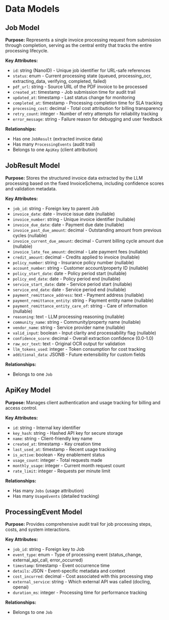 # Data Models

## Job Model

**Purpose:** Represents a single invoice processing request from submission through completion, serving as the central entity that tracks the entire processing lifecycle.

**Key Attributes:**
- `id`: string (NanoID) - Unique job identifier for URL-safe references
- `status`: enum - Current processing state (queued, processing_ocr, extracting_data, verifying, completed, failed)
- `pdf_url`: string - Source URL of the PDF invoice to be processed
- `created_at`: timestamp - Job submission time for audit trail
- `updated_at`: timestamp - Last status change for monitoring
- `completed_at`: timestamp - Processing completion time for SLA tracking
- `processing_cost`: decimal - Total cost attribution for billing transparency
- `retry_count`: integer - Number of retry attempts for reliability tracking
- `error_message`: string - Failure reason for debugging and user feedback

**Relationships:**
- Has one `JobResult` (extracted invoice data)
- Has many `ProcessingEvents` (audit trail)
- Belongs to one `ApiKey` (client attribution)

## JobResult Model

**Purpose:** Stores the structured invoice data extracted by the LLM processing based on the fixed InvoiceSchema, including confidence scores and validation metadata.

**Key Attributes:**
- `job_id`: string - Foreign key to parent Job
- `invoice_date`: date - Invoice issue date (nullable)
- `invoice_number`: string - Unique invoice identifier (nullable)
- `invoice_due_date`: date - Payment due date (nullable)
- `invoice_past_due_amount`: decimal - Outstanding amount from previous cycles (nullable)
- `invoice_current_due_amount`: decimal - Current billing cycle amount due (nullable)
- `invoice_late_fee_amount`: decimal - Late payment fees (nullable)
- `credit_amount`: decimal - Credits applied to invoice (nullable)
- `policy_number`: string - Insurance policy number (nullable)
- `account_number`: string - Customer account/property ID (nullable)
- `policy_start_date`: date - Policy period start (nullable)
- `policy_end_date`: date - Policy period end (nullable)
- `service_start_date`: date - Service period start (nullable)
- `service_end_date`: date - Service period end (nullable)
- `payment_remittance_address`: text - Payment address (nullable)
- `payment_remittance_entity`: string - Payment entity name (nullable)
- `payment_remittance_entity_care_of`: string - Care of information (nullable)
- `reasoning`: text - LLM processing reasoning (nullable)
- `community_name`: string - Community/property name (nullable)
- `vendor_name`: string - Service provider name (nullable)
- `valid_input`: boolean - Input clarity and processability flag (nullable)
- `confidence_score`: decimal - Overall extraction confidence (0.0-1.0)
- `raw_ocr_text`: text - Original OCR output for validation
- `llm_tokens_used`: integer - Token consumption for cost tracking
- `additional_data`: JSONB - Future extensibility for custom fields

**Relationships:**
- Belongs to one `Job`


## ApiKey Model

**Purpose:** Manages client authentication and usage tracking for billing and access control.

**Key Attributes:**
- `id`: string - Internal key identifier
- `key_hash`: string - Hashed API key for secure storage
- `name`: string - Client-friendly key name
- `created_at`: timestamp - Key creation time
- `last_used_at`: timestamp - Recent usage tracking
- `is_active`: boolean - Key enablement status
- `usage_count`: integer - Total requests made
- `monthly_usage`: integer - Current month request count
- `rate_limit`: integer - Requests per minute limit

**Relationships:**
- Has many `Jobs` (usage attribution)
- Has many `UsageEvents` (detailed tracking)

## ProcessingEvent Model

**Purpose:** Provides comprehensive audit trail for job processing steps, costs, and system interactions.

**Key Attributes:**
- `job_id`: string - Foreign key to Job
- `event_type`: enum - Type of processing event (status_change, external_api_call, error_occurred)
- `timestamp`: timestamp - Event occurrence time
- `details`: JSON - Event-specific metadata and context
- `cost_incurred`: decimal - Cost associated with this processing step
- `external_service`: string - Which external API was called (docling, openai)
- `duration_ms`: integer - Processing time for performance tracking

**Relationships:**
- Belongs to one `Job`
